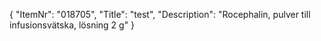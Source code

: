 {
  "ItemNr": "018705",
  "Title": "test",
  "Description": "Rocephalin, pulver till infusionsvätska, lösning 2 g"
}